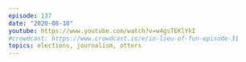 ```yaml
---
episode: 137
date: "2020-08-10"
youtube: https://www.youtube.com/watch?v=w4gsTEKlYkI
#crowdcast: https://www.crowdcast.io/e/in-lieu-of-fun-episode-31
topics: elections, journalism, otters
---
```

